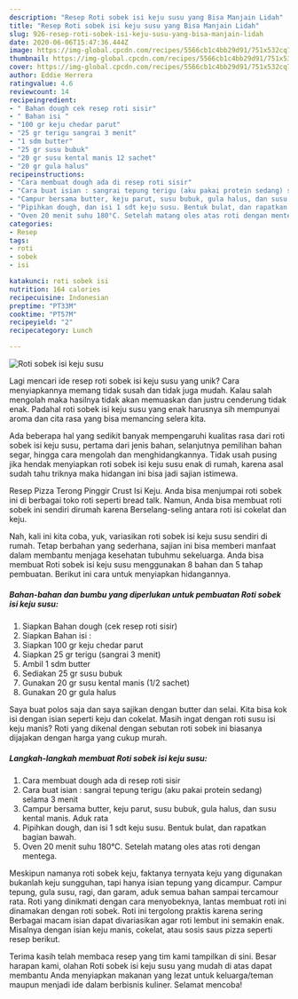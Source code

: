 ```yaml
---
description: "Resep Roti sobek isi keju susu yang Bisa Manjain Lidah"
title: "Resep Roti sobek isi keju susu yang Bisa Manjain Lidah"
slug: 926-resep-roti-sobek-isi-keju-susu-yang-bisa-manjain-lidah
date: 2020-06-06T15:47:36.444Z
image: https://img-global.cpcdn.com/recipes/5566cb1c4bb29d91/751x532cq70/roti-sobek-isi-keju-susu-foto-resep-utama.jpg
thumbnail: https://img-global.cpcdn.com/recipes/5566cb1c4bb29d91/751x532cq70/roti-sobek-isi-keju-susu-foto-resep-utama.jpg
cover: https://img-global.cpcdn.com/recipes/5566cb1c4bb29d91/751x532cq70/roti-sobek-isi-keju-susu-foto-resep-utama.jpg
author: Eddie Herrera
ratingvalue: 4.6
reviewcount: 14
recipeingredient:
- " Bahan dough cek resep roti sisir"
- " Bahan isi "
- "100 gr keju chedar parut"
- "25 gr terigu sangrai 3 menit"
- "1 sdm butter"
- "25 gr susu bubuk"
- "20 gr susu kental manis 12 sachet"
- "20 gr gula halus"
recipeinstructions:
- "Cara membuat dough ada di resep roti sisir"
- "Cara buat isian : sangrai tepung terigu (aku pakai protein sedang) selama 3 menit"
- "Campur bersama butter, keju parut, susu bubuk, gula halus, dan susu kental manis. Aduk rata"
- "Pipihkan dough, dan isi 1 sdt keju susu. Bentuk bulat, dan rapatkan bagian bawah."
- "Oven 20 menit suhu 180°C. Setelah matang oles atas roti dengan mentega."
categories:
- Resep
tags:
- roti
- sobek
- isi

katakunci: roti sobek isi 
nutrition: 164 calories
recipecuisine: Indonesian
preptime: "PT33M"
cooktime: "PT57M"
recipeyield: "2"
recipecategory: Lunch

---
```



![Roti sobek isi keju susu](https://img-global.cpcdn.com/recipes/5566cb1c4bb29d91/751x532cq70/roti-sobek-isi-keju-susu-foto-resep-utama.jpg)

Lagi mencari ide resep roti sobek isi keju susu yang unik? Cara menyiapkannya memang tidak susah dan tidak juga mudah. Kalau salah mengolah maka hasilnya tidak akan memuaskan dan justru cenderung tidak enak. Padahal roti sobek isi keju susu yang enak harusnya sih mempunyai aroma dan cita rasa yang bisa memancing selera kita.

Ada beberapa hal yang sedikit banyak mempengaruhi kualitas rasa dari roti sobek isi keju susu, pertama dari jenis bahan, selanjutnya pemilihan bahan segar, hingga cara mengolah dan menghidangkannya. Tidak usah pusing jika hendak menyiapkan roti sobek isi keju susu enak di rumah, karena asal sudah tahu triknya maka hidangan ini bisa jadi sajian istimewa.

Resep Pizza Terong Pinggir Crust Isi Keju. Anda bisa menjumpai roti sobek ini di berbagai toko roti seperti bread talk. Namun, Anda bisa membuat roti sobek ini sendiri dirumah karena Berselang-seling antara roti isi cokelat dan keju.


Nah, kali ini kita coba, yuk, variasikan roti sobek isi keju susu sendiri di rumah. Tetap berbahan yang sederhana, sajian ini bisa memberi manfaat dalam membantu menjaga kesehatan tubuhmu sekeluarga. Anda bisa membuat Roti sobek isi keju susu menggunakan 8 bahan dan 5 tahap pembuatan. Berikut ini cara untuk menyiapkan hidangannya.

<!--inarticleads1-->

##### Bahan-bahan dan bumbu yang diperlukan untuk pembuatan Roti sobek isi keju susu:

1. Siapkan  Bahan dough (cek resep roti sisir)
1. Siapkan  Bahan isi :
1. Siapkan 100 gr keju chedar parut
1. Siapkan 25 gr terigu (sangrai 3 menit)
1. Ambil 1 sdm butter
1. Sediakan 25 gr susu bubuk
1. Gunakan 20 gr susu kental manis (1/2 sachet)
1. Gunakan 20 gr gula halus


Saya buat polos saja dan saya sajikan dengan butter dan selai. Kita bisa kok isi dengan isian seperti keju dan cokelat. Masih ingat dengan roti susu isi keju manis? Roti yang dikenal dengan sebutan roti sobek ini biasanya dijajakan dengan harga yang cukup murah. 

<!--inarticleads2-->

##### Langkah-langkah membuat Roti sobek isi keju susu:

1. Cara membuat dough ada di resep roti sisir
1. Cara buat isian : sangrai tepung terigu (aku pakai protein sedang) selama 3 menit
1. Campur bersama butter, keju parut, susu bubuk, gula halus, dan susu kental manis. Aduk rata
1. Pipihkan dough, dan isi 1 sdt keju susu. Bentuk bulat, dan rapatkan bagian bawah.
1. Oven 20 menit suhu 180°C. Setelah matang oles atas roti dengan mentega.


Meskipun namanya roti sobek keju, faktanya ternyata keju yang digunakan bukanlah keju sungguhan, tapi hanya isian tepung yang dicampur. Campur tepung, gula susu, ragi, dan garam, aduk semua bahan sampai tercamour rata. Roti yang dinikmati dengan cara menyobeknya, lantas membuat roti ini dinamakan dengan roti sobek. Roti ini tergolong praktis karena sering Berbagai macam isian dapat divariasikan agar roti lembut ini semakin enak. Misalnya dengan isian keju manis, cokelat, atau sosis saus pizza seperti resep berikut. 

Terima kasih telah membaca resep yang tim kami tampilkan di sini. Besar harapan kami, olahan Roti sobek isi keju susu yang mudah di atas dapat membantu Anda menyiapkan makanan yang lezat untuk keluarga/teman maupun menjadi ide dalam berbisnis kuliner. Selamat mencoba!
